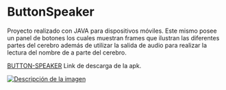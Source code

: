 # ButtonSpeaker
Proyecto realizado con JAVA para dispositivos móviles. Este mismo posee un panel de 
botones los cuales muestran frames que ilustran las diferentes partes del cerebro además de 
utilizar la salida de audio para realizar la lectura del nombre de a parte del cerebro. 

[BUTTON-SPEAKER](https://drive.google.com/file/d/1H8f5m8fhtN0oYzn9PWsqaMNfvfJMiP71/view?usp=share_link) Link de descarga de la apk.

[<image src="[https://drive.google.com/file/d/1HKy2PCAf3dCVePCS8-Xw0pSwR610K_JR/view?usp=share_link](https://drive.google.com/drive/my-drive)" alt="Descripción de la imagen">](https://drive.google.com/drive/my-drive)
